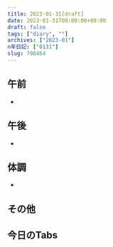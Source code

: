 ```yaml
---
title: 2023-01-31[draft]
date: 2023-01-31T00:00:00+09:00
draft: false
tags: ["diary", ""]
archives: ["2023-01"]
n年日記: ["0131"]
slug: 798464
---
```

## 午前
- 
## 午後
- 
## 体調
- 
## その他
## 今日のTabs